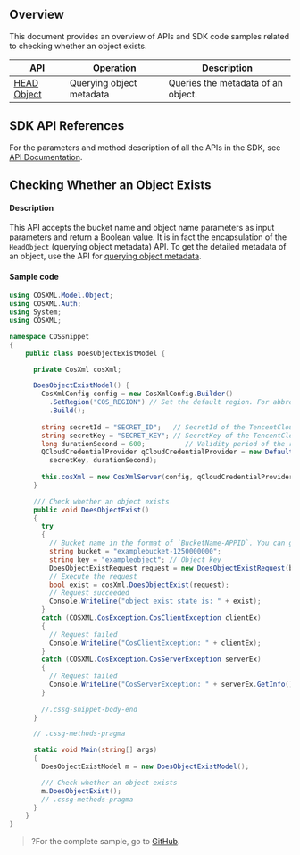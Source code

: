 ## Overview

This document provides an overview of APIs and SDK code samples related to checking whether an object exists.

| API | Operation | Description |
| ------------------------------------------------------------ | -------------- | ----------------------------------------- |
| [HEAD Object](https://intl.cloud.tencent.com/document/product/436/7745) | Querying object metadata | Queries the metadata of an object. |

## SDK API References

For the parameters and method description of all the APIs in the SDK, see [API Documentation](https://cos-dotnet-sdk-doc-1253960454.file.myqcloud.com/).

## Checking Whether an Object Exists

#### Description

This API accepts the bucket name and object name parameters as input parameters and return a Boolean value. It is in fact the encapsulation of the `HeadObject` (querying object metadata) API. To get the detailed metadata of an object, use the API for [querying object metadata](https://intl.cloud.tencent.com/document/product/436/38067).

#### Sample code

[//]: # (.cssg-snippet-head-object)
```cs
using COSXML.Model.Object;
using COSXML.Auth;
using System;
using COSXML;

namespace COSSnippet
{
    public class DoesObjectExistModel {

      private CosXml cosXml;

      DoesObjectExistModel() {
        CosXmlConfig config = new CosXmlConfig.Builder()
          .SetRegion("COS_REGION") // Set the default region. For abbreviations of COS regions, visit https://cloud.tencent.com/document/product/436/6224.
          .Build();
        
        string secretId = "SECRET_ID";   // SecretId of the TencentCloud API. For more information about how to obtain the API key, see https://console.cloud.tencent.com/cam/capi.
        string secretKey = "SECRET_KEY"; // SecretKey of the TencentCloud API. For more information about how to obtain the API key, see https://console.cloud.tencent.com/cam/capi.
        long durationSecond = 600;          // Validity period of the request signature in seconds
        QCloudCredentialProvider qCloudCredentialProvider = new DefaultQCloudCredentialProvider(secretId, 
          secretKey, durationSecond);
        
        this.cosXml = new CosXmlServer(config, qCloudCredentialProvider);
      }

      /// Check whether an object exists
      public void DoesObjectExist()
      {
        try
        {
          // Bucket name in the format of `BucketName-APPID`. You can get APPID by referring to https://console.cloud.tencent.com/developer.
          string bucket = "examplebucket-1250000000";
          string key = "exampleobject"; // Object key
          DoesObjectExistRequest request = new DoesObjectExistRequest(bucket, key);
          // Execute the request
          bool exist = cosXml.DoesObjectExist(request);
          // Request succeeded
          Console.WriteLine("object exist state is: " + exist);
        }
        catch (COSXML.CosException.CosClientException clientEx)
        {
          // Request failed
          Console.WriteLine("CosClientException: " + clientEx);
        }
        catch (COSXML.CosException.CosServerException serverEx)
        {
          // Request failed
          Console.WriteLine("CosServerException: " + serverEx.GetInfo());
        }
        
        //.cssg-snippet-body-end
      }

      // .cssg-methods-pragma

      static void Main(string[] args)
      {
        DoesObjectExistModel m = new DoesObjectExistModel();

        /// Check whether an object exists
        m.DoesObjectExist();
        // .cssg-methods-pragma
      }
    }
}

```
>?For the complete sample, go to [GitHub](https://github.com/tencentyun/cos-snippets/tree/master/dotnet/dist/HeadObject.cs).
>

